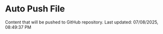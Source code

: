 # Auto Push File

Content that will be pushed to GitHub repository.
Last updated: 07/08/2025, 08:49:37 PM